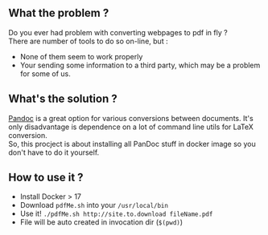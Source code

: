 ## What the problem ?
Do you ever had problem with converting webpages to pdf in fly ?  
There are number of tools to do so on-line, but :   
- None of them seem to work properly
- Your sending some information to a third party, which may be a problem for some of us. 

## What's the solution ? 
[Pandoc](https://pandoc.org/) is a great option for various conversions between documents.
It's only disadvantage is dependence on a lot of command line utils for LaTeX conversion.  
So, this procject is about installing all PanDoc stuff in docker image so you don't have to do it yourself.

## How to use it ?  
- Install Docker > 17 
- Download `pdfMe.sh` into your `/usr/local/bin`
- Use it! `./pdfMe.sh http://site.to.download fileName.pdf`
- File will be auto created in invocation dir (`$(pwd)`)
